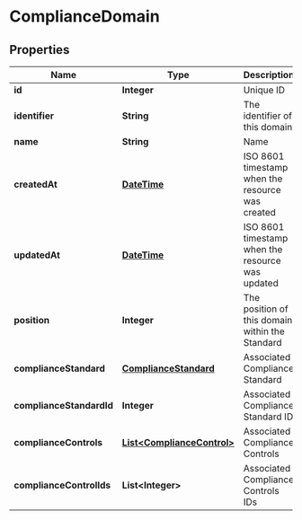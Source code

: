 
# ComplianceDomain

## Properties
Name | Type | Description | Notes
------------ | ------------- | ------------- | -------------
**id** | **Integer** | Unique ID |  [optional]
**identifier** | **String** | The identifier of this domain |  [optional]
**name** | **String** | Name |  [optional]
**createdAt** | [**DateTime**](DateTime.md) | ISO 8601 timestamp when the resource was created |  [optional]
**updatedAt** | [**DateTime**](DateTime.md) | ISO 8601 timestamp when the resource was updated |  [optional]
**position** | **Integer** | The position of this domain within the Standard |  [optional]
**complianceStandard** | [**ComplianceStandard**](ComplianceStandard.md) | Associated Compliance Standard |  [optional]
**complianceStandardId** | **Integer** | Associated Compliance Standard ID |  [optional]
**complianceControls** | [**List&lt;ComplianceControl&gt;**](ComplianceControl.md) | Associated Compliance Controls |  [optional]
**complianceControlIds** | **List&lt;Integer&gt;** | Associated Compliance Controls IDs |  [optional]




